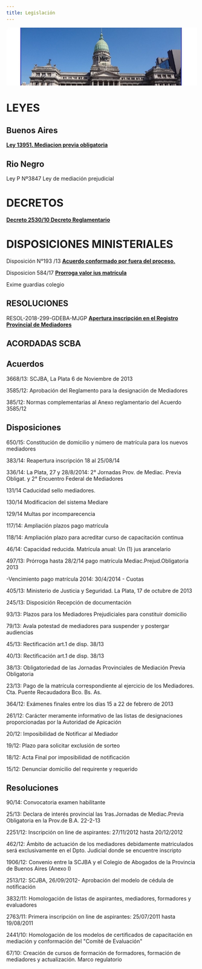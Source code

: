 ```yaml
---
title: Legislación
---
```

![null](/images/uploads/congreso.jpg)

# LEYES

## Buenos Aires

[**Ley 13951. Mediacion previa obligatoria**](/legislacion/legislacion/l-13951.html)

## Rio Negro

Ley P Nº3847 Ley de mediación prejudicial

# DECRETOS

[**Decreto 2530/10 Decreto Reglamentario**](http://www.gob.gba.gov.ar/legislacion/legislacion/10-2530.html)

# DISPOSICIONES MINISTERIALES

Disposición N°193 /13 [**Acuerdo conformado por fuera del proceso.** ](/legislacion/acuerdo-conformado-por-fuera-del-proceso)

Disposicion 584/17 [**Prorroga valor ius matrícula**](/legislacion/disp-584-17-prorroga-valor-ius/index.html)

Exime guardias colegio

## RESOLUCIONES

RESOL-2018-299-GDEBA-MJGP
[ **Apertura inscripción en el Registro Provincial de Mediadores**](/legislacion/apertura-inscripcion-en-el-registro-provincial-de-mediadores-2018/index.html)

## ACORDADAS SCBA

## Acuerdos

3668/13: SCJBA, La Plata 6 de Noviembre de 2013

3585/12: Aprobación del Reglamento para la designación de Mediadores

 385/12:  Normas complementarias al Anexo reglamentario del Acuerdo 3585/12

## Disposiciones

650/15: Constitución de domicilio y número de matrícula para los nuevos mediadores

383/14: Reapertura inscripción 18 al 25/08/14

336/14: La Plata, 27 y 28/8/2014: 2° Jornadas Prov. de Mediac. Previa Obligat. y 2° Encuentro Federal de Mediadores

131/14 Caducidad sello mediadores. 

130/14 Modificacion del sistema Mediare

129/14 Multas por incomparecencia

117/14:  Ampliación plazos pago matrícula

118/14:  Ampliación plazo para acreditar curso de capacitación continua

46/14: Capacidad reducida. Matrícula anual: Un (1) jus arancelario

497/13: Prórroga hasta 28/2/14 pago matrícula Mediac.Prejud.Obligatoria 2013

\-Vencimiento pago matrícula 2014:  30/4/2014 - Cuotas

405/13: Ministerio de Justicia y Seguridad. La Plata, 17 de octubre de 2013

245/13: Disposición Recepción de documentación

93/13: Plazos para los Mediadores Prejudiciales para constituir domicilio

79/13: Avala potestad de mediadores para suspender y postergar audiencias

45/13: Rectificación art.1  de disp. 38/13

40/13: Rectificación art.1 de disp. 38/13

38/13: Obligatoriedad de las Jornadas Provinciales de Mediación Previa Obligatoria

23/13: Pago de la matrícula correspondiente al ejercicio de los Mediadores. Cta. Puente Recaudadora Bco. Bs. As.

364/12: Exámenes finales entre los días 15 a 22 de febrero de 2013

261/12: Carácter meramente informativo de las listas de designaciones proporcionadas por la Autoridad de Apicación

20/12: Imposibilidad de Notificar al Mediador

19/12: Plazo para solicitar exclusión de sorteo

18/12: Acta Final por imposibilidad de notificación

15/12: Denunciar domicilio del requirente y requerido

## Resoluciones 

90/14: Convocatoria examen habilitante

25/13:  Declara de interés provincial las 1ras.Jornadas de Mediac.Previa Obligatoria en la Prov.de B.A. 22-2-13

2251/12: Inscripción on line de aspirantes: 27/11/2012 hasta 20/12/2012

462/12: Ámbito de actuación de los mediadores debidamente matriculados será exclusivamente en el Dpto. Judicial donde se encuentre inscripto

1906/12: Convenio entre la SCJBA y el Colegio de Abogados de la Provincia de Buenos Aires (Anexo I)

2513/12: SCJBA, 26/09/2012- Aprobación del modelo de cédula de notificación

3832/11: Homologación de listas de aspirantes, mediadores, formadores y evaluadores

2763/11: Primera inscripción on line de aspirantes: 25/07/2011 hasta 19/08/2011

2441/10: Homologación de los modelos de certificados de capacitación en mediación y conformación del "Comité de Evaluación"

67/10:  Creación de cursos de formación de formadores, formación de mediadores y actualización. Marco regulatorio
